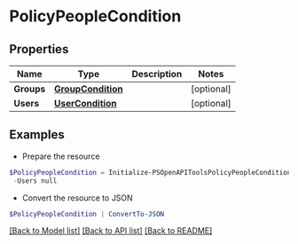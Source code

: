 # PolicyPeopleCondition
## Properties

Name | Type | Description | Notes
------------ | ------------- | ------------- | -------------
**Groups** | [**GroupCondition**](GroupCondition.md) |  | [optional] 
**Users** | [**UserCondition**](UserCondition.md) |  | [optional] 

## Examples

- Prepare the resource
```powershell
$PolicyPeopleCondition = Initialize-PSOpenAPIToolsPolicyPeopleCondition  -Groups null `
 -Users null
```

- Convert the resource to JSON
```powershell
$PolicyPeopleCondition | ConvertTo-JSON
```

[[Back to Model list]](../README.md#documentation-for-models) [[Back to API list]](../README.md#documentation-for-api-endpoints) [[Back to README]](../README.md)

